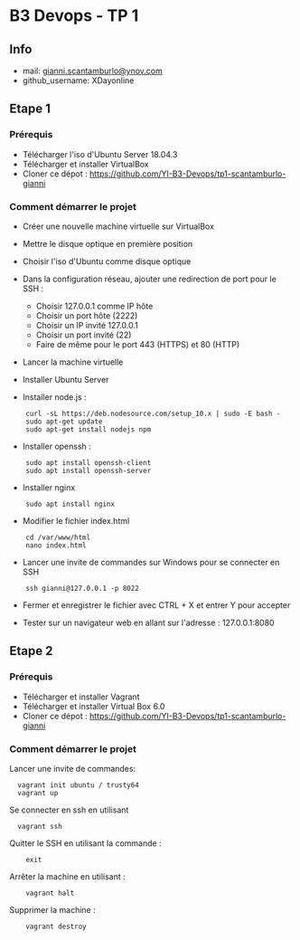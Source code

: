 # B3 Devops - TP 1
## Info
* mail: gianni.scantamburlo@ynov.com
* github_username: XDayonline

## Etape 1

### Prérequis

- Télécharger l'iso d'Ubuntu Server 18.04.3
- Télécharger et installer VirtualBox
- Cloner ce dépot : https://github.com/YI-B3-Devops/tp1-scantamburlo-gianni

### Comment démarrer le projet

- Créer une nouvelle machine virtuelle sur VirtualBox
- Mettre le disque optique en première position
- Choisir l'iso d'Ubuntu comme disque optique
- Dans la configuration réseau, ajouter une redirection de port pour le SSH :
    * Choisir 127.0.0.1 comme IP hôte
    * Choisir un port hôte (2222)
    * Choisir un IP invité 127.0.0.1
    * Choisir un port invité (22)
    * Faire de même pour le port 443 (HTTPS) et 80 (HTTP)

- Lancer la machine virtuelle
- Installer Ubuntu Server
- Installer node.js :
```
    curl -sL https://deb.nodesource.com/setup_10.x | sudo -E bash -
    sudo apt-get update
    sudo apt-get install nodejs npm
```
- Installer openssh :
```
    sudo apt install openssh-client
    sudo apt install openssh-server
```

- Installer nginx
```
    sudo apt install nginx
```

- Modifier le fichier index.html
```
    cd /var/www/html
    nano index.html
```

- Lancer une invite de commandes sur Windows pour se connecter en SSH
```
    ssh gianni@127.0.0.1 -p 8022
```

- Fermer et enregistrer le fichier avec CTRL + X et entrer Y pour accepter

- Tester sur un navigateur web en allant sur l'adresse : 127.0.0.1:8080

## Etape 2

### Prérequis

- Télécharger et installer Vagrant
- Télécharger et installer Virtual Box 6.0
- Cloner ce dépot : https://github.com/YI-B3-Devops/tp1-scantamburlo-gianni

### Comment démarrer le projet

Lancer une invite de commandes:
```
  vagrant init ubuntu / trusty64
  vagrant up
```
  
Se connecter en ssh en utilisant
```
  vagrant ssh
```

Quitter le SSH en utilisant la commande :
```
    exit
```

Arrêter la machine en utilisant :
```
    vagrant halt
```

Supprimer la machine :
```
    vagrant destroy
```

